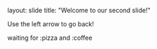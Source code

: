 layout: slide
title: "Welcome to our second slide!"

Use the left arrow to go back!

waiting for :pizza and :coffee 
